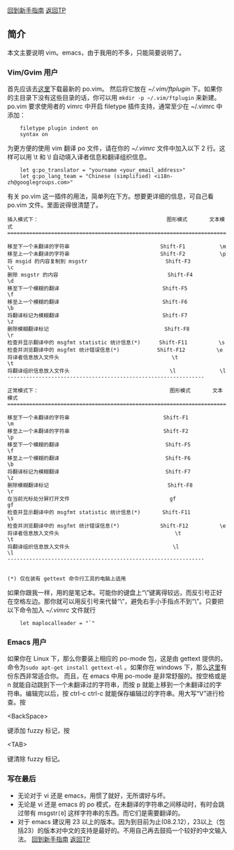

[回到新手指南](Newbie.md)
[返回TP](TP.md)


## 简介 ##

本文主要说明 vim。emacs，由于我用的不多，只能简要说明了。


### Vim/Gvim 用户 ###

首先应该去[这里](http://www.vim.org/scripts/script.php?script_id=695)下载最新的 po.vim。
然后将它放在 _~/.vim/ftplugin_ 下。如果你的主目录下没有这些目录的话，你可以用 `mkdir -p ~/.vim/ftplugin` 来新建。po.vim 要求使用者的 vimrc 中开启 filetype 插件支持，通常至少在 ~/.vimrc 中添加：
```
    filetype plugin indent on
    syntax on
```
为更方便的使用 vim 翻译 po 文件，请在你的 _~/.vimrc_ 文件中加入以下 2 行。这样可以用 \t 和 \l 自动填入译者信息和翻译组织信息。
```
    let g:po_translator = "yourname <your_email_address>"
    let g:po_lang_team = "Chinese (simplified) <i18n-zh@googlegroups.com>" 
```



有关 po.vim 这一插件的用法，简单列在下方。想要更详细的信息，可自己看 po.vim 文件。里面说得很清楚了。
```
插入模式下：                                         图形模式       文本模式    
======================================================================                                              

移至下一个未翻译的字符串                             Shift-F1           \m
移至上一个未翻译的字符串                             Shift-F2           \p
将 msgid 的内容复制到 msgstr                         Shift-F3           \c
删除 msgstr 的内容                                   Shift-F4           \d
移至下一个模糊的翻译                                 Shift-F5           \f
移至上一个模糊的翻译                                 Shift-F6           \b
将翻译标记为模糊翻译                                 Shift-F7           \z
删除模糊翻译标记                                     Shift-F8           \r
检查并显示翻译中的 msgfmt statistic 统计信息(*)      Shift-F11          \s
检查并浏览翻译中的 msgfmt 统计错误信息(*)            Shift-F12          \e
将译者信息放入文件头                                    \t              \t
将翻译组织信息放入文件头                                \l              \l
---------------------------------------------------------------

正常模式下：                                          图形模式       文本模式    
======================================================================                                              

移至下一个未翻译的字符串                              Shift-F1           \m
移至上一个未翻译的字符串                              Shift-F2           \p
移至下一个模糊的翻译                                  Shift-F5           \f
移至上一个模糊的翻译                                  Shift-F6           \b
将翻译标记为模糊翻译                                  Shift-F7           \z
删除模糊翻译标记                                      Shift-F8           \r
在当前光标处分屏打开文件                                gf               gf
检查并显示翻译中的 msgfmt statistic 统计信息(*)       Shift-F11          \s
检查并浏览翻译中的 msgfmt 统计错误信息(*)             Shift-F12          \e
将译者信息放入文件头                                     \t              \t
将翻译组织信息放入文件头                                 \l              \l
--------------------------------------------------------------- 


(*) 仅在装有 gettext 命令行工具的电脑上适用
```
如果你跟我一样，用的是笔记本。可能你的键盘上“\”键离得较远，而反引号正好在空格左边。那你就可以用反引号来代替“\”，避免右手小手指点不到“\”。只要把以下命令加入 _~/.vimrc_ 文件就行
```
    let maplocalleader = "`"
```

### Emacs 用户 ###
如果你在 Linux 下，那么你要装上相应的 po-mode 包，这是由 gettext 提供的。命令为`sudo apt-get install gettext-el` 。如果你在 windows 下，那么[这里](http://drupal.org/node/25117)有份东西非常适合你。
而且，在 emacs 中用 po-mode 是非常舒服的。按空格或是 n 就能自动跳到下一个未翻译过的字符串，而按 p 就能上移到一个未翻译过的字符串。编辑完以后，按 ctrl-c ctrl-c 就能保存编辑过的字符串。用大写“V”进行检查。按

&lt;BackSpace&gt;

键添加 fuzzy 标记，按

&lt;TAB&gt;

键清除 fuzzy 标记。

### 写在最后 ###
  * 无论对于 vi 还是 emacs，用惯了就好，无所谓好与坏。
  * 无论是 vi 还是 emacs 的 po 模式，在未翻译的字符串之间移动时，有时会跳过带有 msgstr`[0`] 这样字符串的东西。而它们是需要翻译的。
  * 对于 emacs 建议用 23 以上的版本。因为到目前为止(08.2.12），23以上（包括23）的版本对中文的支持是最好的。不用自己再去鼓捣一个较好的中文输入法。
[回到新手指南](Newbie.md) [返回TP](TP.md)